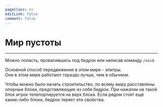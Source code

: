 ```yaml
---
pageClass: ov
editLink: false
comment: false
---
```


# Мир пустоты
<hr>

Можно попасть, провалившись под бедрок или написав команду `/void`.

Основной способ передвижения в этом мире - элитры.<br>
Они в этом мире работают гораздо лучше, чем в обычном.<br>

Чтобы можно было начать строительство, по всему миру расставлены опорные блоки, представляющие из себя бедрок.
При нажатии на такой блок игрок телепортируется на верх блока. Если рядом стоят ещё какие-либо блоки, бедрок теряет эти свойства.
